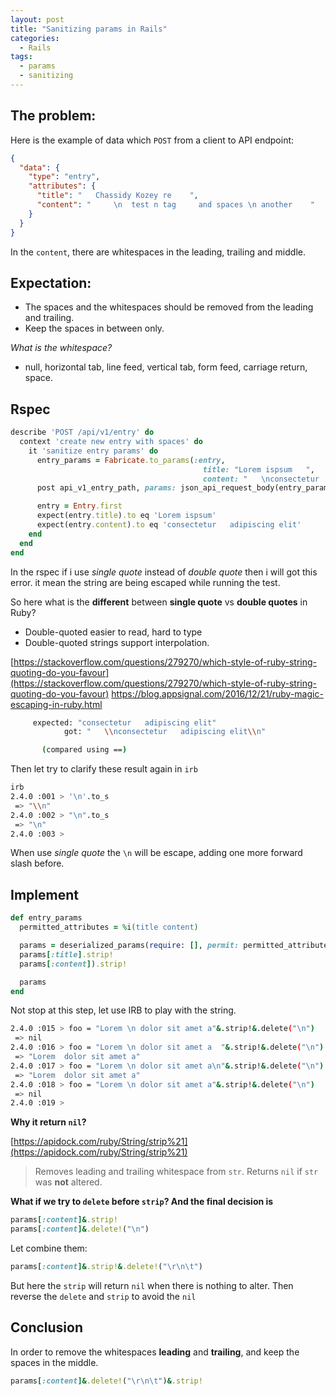 ```yaml
---
layout: post
title: "Sanitizing params in Rails"
categories:
  - Rails
tags:
  - params
  - sanitizing
---
```


## The problem:
Here is the example of data which `POST` from a client to API endpoint:


```json
{
  "data": {
    "type": "entry",
    "attributes": {
      "title": "   Chassidy Kozey re    ",
      "content": "     \n  test n tag     and spaces \n another    "
    }
  }
}
```

In the `content`, there are whitespaces in the leading, trailing and middle.

## Expectation:

- The spaces and the whitespaces should be removed from the leading and trailing.
- Keep the spaces in between only.

*What is the whitespace?*
- null, horizontal tab, line feed, vertical tab, form feed, carriage return, space.

## Rspec

```ruby
describe 'POST /api/v1/entry' do
  context 'create new entry with spaces' do
    it 'sanitize entry params' do
      entry_params = Fabricate.to_params(:entry,
                                           title: "Lorem ispsum   ",
                                           content: "   \nconsectetur   adipiscing elit\n")
      post api_v1_entry_path, params: json_api_request_body(entry_params)

      entry = Entry.first
      expect(entry.title).to eq 'Lorem ispsum'
      expect(entry.content).to eq 'consectetur   adipiscing elit'
    end
  end
end
```

In the rspec if i use *single quote* instead of *double quote* then i will got this error.
it mean the string are being escaped while running the test.

So here what is the **different** between **single quote** vs **double quotes** in Ruby?
- Double-quoted easier to read, hard to type
- Double-quoted strings support interpolation.

[https://stackoverflow.com/questions/279270/which-style-of-ruby-string-quoting-do-you-favour](https://stackoverflow.com/questions/279270/which-style-of-ruby-string-quoting-do-you-favour)
[https://blog.appsignal.com/2016/12/21/ruby-magic-escaping-in-ruby.html
](https://blog.appsignal.com/2016/12/21/ruby-magic-escaping-in-ruby.html
)


```bash
     expected: "consectetur   adipiscing elit"
            got: "   \\nconsectetur   adipiscing elit\\n"

       (compared using ==)
```

Then let try to clarify these result again in `irb`


```bash
irb
2.4.0 :001 > '\n'.to_s
 => "\\n"
2.4.0 :002 > "\n".to_s
 => "\n"
2.4.0 :003 >
```

When use *single quote* the `\n` will be escape, adding one more forward slash
before.


## Implement

```ruby
def entry_params
  permitted_attributes = %i(title content)

  params = deserialized_params(require: [], permit: permitted_attributes)
  params[:title].strip!
  params[:content]).strip!

  params
end
```

Not stop at this step, let use IRB to play with the string.

```bash
2.4.0 :015 > foo = "Lorem \n dolor sit amet a"&.strip!&.delete("\n")
 => nil
2.4.0 :016 > foo = "Lorem \n dolor sit amet a  "&.strip!&.delete("\n")
 => "Lorem  dolor sit amet a"
2.4.0 :017 > foo = "Lorem \n dolor sit amet a\n"&.strip!&.delete("\n")
 => "Lorem  dolor sit amet a"
2.4.0 :018 > foo = "Lorem \n dolor sit amet a"&.strip!&.delete("\n")
 => nil
2.4.0 :019 >
```
**Why it return `nil`?**

[https://apidock.com/ruby/String/strip%21](https://apidock.com/ruby/String/strip%21)

> Removes leading and trailing whitespace from `str`. Returns `nil` if `str` was **not** altered.

**What if we try to `delete` before `strip`? And the final decision is**

```ruby
params[:content]&.strip!
params[:content]&.delete!("\n")
```

Let combine them:

```ruby
params[:content]&.strip!&.delete!("\r\n\t")
```

But here the `strip` will return `nil` when there is nothing to alter.
Then reverse the `delete` and `strip` to avoid the `nil`

## Conclusion

In order to remove the whitespaces __leading__ and __trailing__, and keep the spaces in the middle.

```ruby
params[:content]&.delete!("\r\n\t")&.strip!
```
